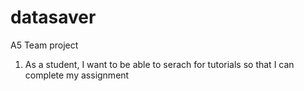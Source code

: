 datasaver
=========

A5 Team project
1. As a student, I want to be able to serach for tutorials so that I can complete my assignment